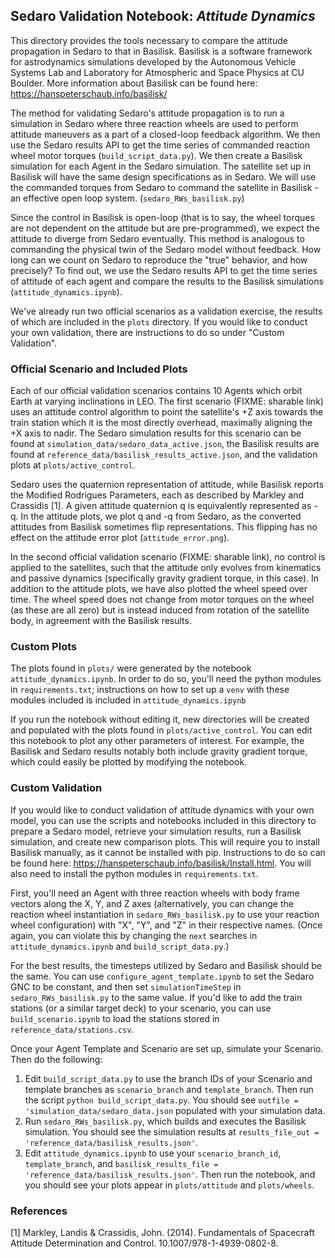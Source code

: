 ## Sedaro Validation Notebook: _Attitude Dynamics_

This directory provides the tools necessary to compare the attitude propagation in Sedaro to that in Basilisk. Basilisk is a software framework for 
astrodynamics simulations developed by the Autonomous Vehicle Systems Lab and Laboratory for Atmospheric and Space
Physics at CU Boulder. More information about Basilisk can be found here: https://hanspeterschaub.info/basilisk/

The method for validating Sedaro's attitude propagation is to run a simulation in Sedaro where three reaction wheels are used to perform attitude maneuvers as a part of a closed-loop feedback algorithm.
We then use the Sedaro results API to get the time series of commanded reaction wheel motor torques (`build_script_data.py`). We then create a Basilisk simulation for each Agent in the Sedaro simulation. The satellite set up in Basilisk will
have the same design specifications as in Sedaro. We will use the commanded torques from Sedaro to command the satellite in Basilisk - an effective open loop system. (`sedaro_RWs_basilisk.py`)

Since the control in Basilisk is open-loop (that is to say, the wheel torques are not dependent on the attitude but are pre-programmed), we expect the attitude to diverge from Sedaro eventually. 
This method is analogous to commanding the physical twin of the Sedaro model without feedback. How long can we count on Sedaro to reproduce the "true" behavior, and how precisely? 
To find out, we use the Sedaro results API to get the time series of attitude of each agent and compare the results to the Basilisk simulations (`attitude_dynamics.ipynb`).

We've already run two official scenarios as a validation exercise, the results of which are included in the `plots` directory. If you would like to conduct your own validation, there are instructions to do so under "Custom Validation".

### Official Scenario and Included Plots
Each of our official validation scenarios contains 10 Agents which orbit Earth at varying inclinations in LEO. The first scenario (FIXME: sharable link) uses an attitude control algorithm to point the satellite's +Z axis towards the train station which it is the most directly overhead, maximally aligning the +X axis to nadir. The Sedaro simulation results for this scenario can be found at `simulation_data/sedaro_data_active.json`, the Basilisk results are found at `reference_data/basilisk_results_active.json`, and the validation plots at `plots/active_control`.

Sedaro uses the quaternion representation of attitude, while Basilisk reports the Modified Rodrigues Parameters, each as described by Markley and Crassidis [1]. A given attitude quaternion q is equivalently represented as -q. In the attitude plots, we plot q and -q from Sedaro, as the converted attitudes from Basilisk sometimes flip representations. This flipping has no effect on the attitude error plot (`attitude_error.png`).

In the second official validation scenario (FIXME: sharable link), no control is applied to the satellites, such that the attitude only evolves from kinematics and passive dynamics (specifically gravity gradient torque, in this case). In addition to the attitude plots, we have also plotted the wheel speed over time. The wheel speed does not change from motor torques on the wheel (as these are all zero) but  is instead induced from rotation of the satellite body, in agreement with the Basilisk results.

### Custom Plots

The plots found in `plots/` were generated by the notebook `attitude_dynamics.ipynb`. In order to do so, you'll need the python modules in `requirements.txt`; instructions on how to set up a `venv` with these modules included is included in `attitude_dynamics.ipynb`

If you run the notebook without editing it, new directories will be created and populated with the plots found in `plots/active_control`. You can edit this notebook to plot any other parameters of interest. For example, the Basilisk and Sedaro results notably both include gravity gradient torque, which could easily be plotted by modifying the notebook.

### Custom Validation

If you would like to conduct validation of attitude dynamics with your own model, you can use the scripts and notebooks included in this directory to prepare a Sedaro model, retrieve your simulation results, run a Basilisk simulation, and create new comparison plots. This will require you to install Basilisk manually, as it cannot be installed with pip. Instructions to do so can be found here: https://hanspeterschaub.info/basilisk/Install.html. You will also need to install the python modules in `requirements.txt`.

First, you'll need an Agent with three reaction wheels with body frame vectors along the X, Y, and Z axes (alternatively, you can change the reaction wheel instantiation in `sedaro_RWs_basilisk.py` to use your reaction wheel configuration) with "X", "Y", and "Z" in their respective names. (Once again, you can violate this by changing the `next` searches in `attitude_dynamics.ipynb` and `build_script_data.py`.) 

For the best results, the timesteps utilized by Sedaro and Basilisk should be the same. You can use `configure_agent_template.ipynb` to set the Sedaro GNC to be constant, and then set `simulationTimeStep` in `sedaro_RWs_basilisk.py` to the same value. If you'd like to add the train stations (or a similar target deck) to your scenario, you can use `build_scenario.ipynb` to load the stations stored in `reference_data/stations.csv`.

Once your Agent Template and Scenario are set up, simulate your Scenario. Then do the following:
1. Edit `build_script_data.py` to use the branch IDs of your Scenario and template branches as `scenario_branch` and `template_branch`. Then run the script `python build_script_data.py`. You should see `outfile = 'simulation_data/sedaro_data.json` populated with your simulation data.
2. Run `sedaro_RWs_basilisk.py`, which builds and executes the Basilisk simulation. You should see the simulation results at `results_file_out = 'reference_data/basilisk_results.json'`.
3. Edit `attitude_dynamics.ipynb` to use your `scenario_branch_id`, `template_branch`,  and `basilisk_results_file = 'reference_data/basilisk_results.json'`. Then run the notebook, and you should see your plots appear in `plots/attitude` and `plots/wheels`.

### References
[1] Markley, Landis & Crassidis, John. (2014). Fundamentals of Spacecraft Attitude Determination and Control. 10.1007/978-1-4939-0802-8. 
